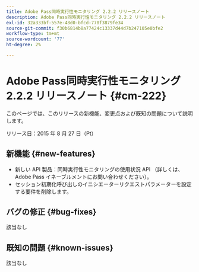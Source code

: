 ```yaml
---
title: Adobe Pass同時実行性モニタリング 2.2.2 リリースノート
description: Adobe Pass同時実行性モニタリング 2.2.2 リリースノート
exl-id: 32a333bf-557e-48d0-bfcd-770f3879fe34
source-git-commit: f30b6814b8a77424c13337d44d7b247105e0bfe2
workflow-type: tm+mt
source-wordcount: '77'
ht-degree: 2%

---
```


# Adobe Pass同時実行性モニタリング 2.2.2 リリースノート {#cm-222}

このページでは、このリリースの新機能、変更点および既知の問題について説明します。

リリース日：2015 年 8 月 27 日（Pt）

## 新機能 {#new-features}

* 新しい API 製品：同時実行性モニタリングの使用状況 API （詳しくは、Adobe Pass イネーブルメントにお問い合わせください）。
* セッション初期化呼び出しのイニシエーターリクエストパラメーターを設定する要件を削除します。

## バグの修正 {#bug-fixes}

該当なし

## 既知の問題 {#known-issues}

該当なし
